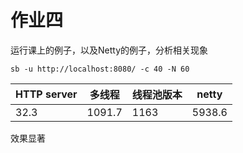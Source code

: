 # 作业四

运行课上的例子，以及Netty的例子，分析相关现象

```
sb -u http://localhost:8080/ -c 40 -N 60
```

| HTTP server | 多线程 | 线程池版本 | netty  |
| ----------- | ------ | ---------- | ------ |
| 32.3        | 1091.7 | 1163       | 5938.6 |

效果显著